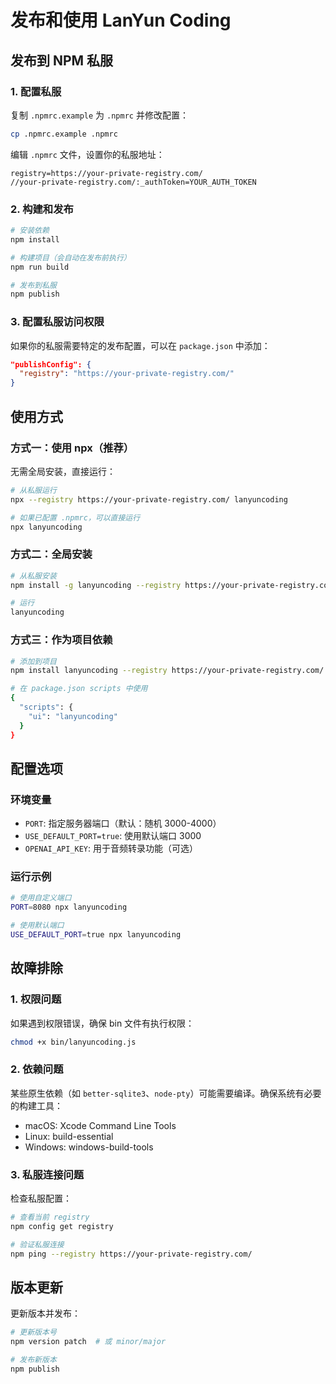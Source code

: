 # 发布和使用 LanYun Coding

## 发布到 NPM 私服

### 1. 配置私服

复制 `.npmrc.example` 为 `.npmrc` 并修改配置：

```bash
cp .npmrc.example .npmrc
```

编辑 `.npmrc` 文件，设置你的私服地址：

```
registry=https://your-private-registry.com/
//your-private-registry.com/:_authToken=YOUR_AUTH_TOKEN
```

### 2. 构建和发布

```bash
# 安装依赖
npm install

# 构建项目（会自动在发布前执行）
npm run build

# 发布到私服
npm publish
```

### 3. 配置私服访问权限

如果你的私服需要特定的发布配置，可以在 `package.json` 中添加：

```json
"publishConfig": {
  "registry": "https://your-private-registry.com/"
}
```

## 使用方式

### 方式一：使用 npx（推荐）

无需全局安装，直接运行：

```bash
# 从私服运行
npx --registry https://your-private-registry.com/ lanyuncoding

# 如果已配置 .npmrc，可以直接运行
npx lanyuncoding
```

### 方式二：全局安装

```bash
# 从私服安装
npm install -g lanyuncoding --registry https://your-private-registry.com/

# 运行
lanyuncoding
```

### 方式三：作为项目依赖

```bash
# 添加到项目
npm install lanyuncoding --registry https://your-private-registry.com/

# 在 package.json scripts 中使用
{
  "scripts": {
    "ui": "lanyuncoding"
  }
}
```

## 配置选项

### 环境变量

- `PORT`: 指定服务器端口（默认：随机 3000-4000）
- `USE_DEFAULT_PORT=true`: 使用默认端口 3000
- `OPENAI_API_KEY`: 用于音频转录功能（可选）

### 运行示例

```bash
# 使用自定义端口
PORT=8080 npx lanyuncoding

# 使用默认端口
USE_DEFAULT_PORT=true npx lanyuncoding
```

## 故障排除

### 1. 权限问题

如果遇到权限错误，确保 bin 文件有执行权限：

```bash
chmod +x bin/lanyuncoding.js
```

### 2. 依赖问题

某些原生依赖（如 `better-sqlite3`、`node-pty`）可能需要编译。确保系统有必要的构建工具：

- macOS: Xcode Command Line Tools
- Linux: build-essential
- Windows: windows-build-tools

### 3. 私服连接问题

检查私服配置：

```bash
# 查看当前 registry
npm config get registry

# 验证私服连接
npm ping --registry https://your-private-registry.com/
```

## 版本更新

更新版本并发布：

```bash
# 更新版本号
npm version patch  # 或 minor/major

# 发布新版本
npm publish
```